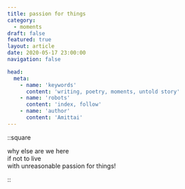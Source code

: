 ```yaml
---
title: passion for things
category:
  - moments
draft: false
featured: true
layout: article
date: 2020-05-17 23:00:00
navigation: false

head:
  meta:
    - name: 'keywords'
      content: 'writing, poetry, moments, untold story'
    - name: 'robots'
      content: 'index, follow'
    - name: 'author'
      content: 'Amittai'
---
```


::square

why else are we here  
if not to live  
with unreasonable passion for things!

::

